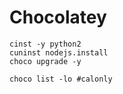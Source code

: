 Chocolatey
==========
```
cinst -y python2
cuninst nodejs.install
choco upgrade -y

choco list -lo #calonly
```
